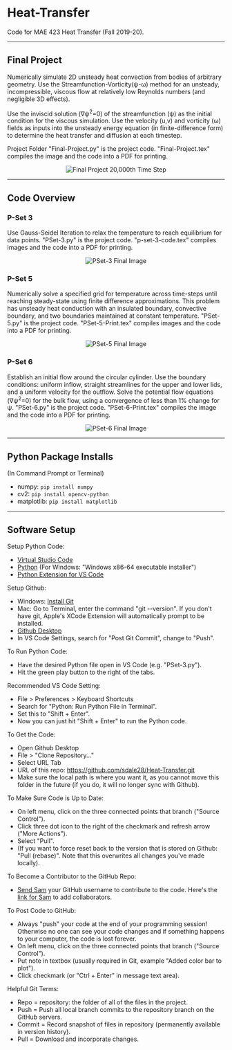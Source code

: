 # Heat-Transfer
Code for MAE 423 Heat Transfer (Fall 2019-20). 
***

## Final Project
Numerically simulate 2D unsteady heat convection from bodies of arbitrary geometry. Use the Streamfunction-Vorticity(ψ-ω) method for an unsteady, incompressible, viscous flow at relatively low Reynolds numbers (and negligible 3D effects).

Use the inviscid solution (∇ψ<sup>2</sup>=0) of the streamfunction (ψ) as the initial condition for the viscous simulation. Use the velocity (u,v) and vorticity (ω) fields as inputs into the unsteady energy equation (in finite-difference form) to determine the heat transfer and diffusion at each timestep. 

Project Folder
"Final-Project.p<i></i>y" is the project code. "Final-Project.tex" compiles the image and the code into a PDF for printing.

<p align="center">
<img alt="Final Project 20,000th Time Step" src="https://raw.githubusercontent.com/sdale28/Heat-Transfer/master/Final-Project-v2/images/Final-Project-20000.png">
</p>

---
## Code Overview
### P-Set 3
Use Gauss-Seidel Iteration to relax the temperature to reach equilibrium for data points. "PSet-3.p<i></i>y" is the project code. "p-set-3-code.tex" compiles images and the code into a PDF for printing.

<p align="center">
<img alt="PSet-3 Final Image" src="https://raw.githubusercontent.com/sdale28/Heat-Transfer/master/Problem-Set-3/images/pset-3-figure-3-final.png">
</p>

### P-Set 5
Numerically solve a specified grid for temperature across time-steps until reaching steady-state using finite difference approximations. This problem has unsteady heat conduction with an insulated boundary, convective boundary, and two boundaries maintained at constant temperature. 
"PSet-5.p<i></i>y" is the project code. "PSet-5-Print.tex" compiles images and the code into a PDF for printing.

<p align="center">
<img alt="PSet-5 Final Image" src="https://raw.githubusercontent.com/sdale28/Heat-Transfer/master/Problem-Set-5/images/Problem-Set-5-Figure-5.png">
</p>

### P-Set 6
Establish an initial flow around the circular cylinder. Use the boundary conditions: uniform inflow, straight streamlines for the upper and lower lids, and a uniform velocity for the outflow. Solve the potential flow equations (∇ψ<sup>2</sup>=0) for the bulk flow, using a convergence of less than 1% change for ψ.
"PSet-6.p<i></i>y" is the project code. "PSet-6-Print.tex" compiles the image and the code into a PDF for printing.

<p align="center">
<img alt="PSet-6 Final Image" src="https://raw.githubusercontent.com/sdale28/Heat-Transfer/master/Problem-Set-6/images/Problem-Set-6-Figure.png">
</p>


---
## Python Package Installs
(In Command Prompt or Terminal)

- numpy: ```pip install numpy```
- cv2: ```pip install opencv-python```
- matplotlib: ```pip install matplotlib```

---
## Software Setup
Setup Python Code: 
- [Virtual Studio Code][3]
- [Python][4] (For Windows: "Windows x86-64 executable installer")
- [Python Extension for VS Code][5]

Setup Github:
- Windows: [Install Git][1]
- Mac: Go to Terminal, enter the command "git --version". If you don't have git, Apple's XCode Extension will automatically prompt to be installed. 
- [Github Desktop][2]
- In VS Code Settings, search for "Post Git Commit", change to "Push".

To Run Python Code:
- Have the desired Python file open in VS Code (e.g. "PSet-3.py").
- Hit the green play button to the right of the tabs.

Recommended VS Code Setting:
- File > Preferences > Keyboard Shortcuts
- Search for "Python: Run Python File in Terminal".
- Set this to "Shift + Enter".
- Now you can just hit "Shift + Enter" to run the Python code.

To Get the Code:
- Open Github Desktop
- File > "Clone Repository..."
- Select URL Tab
- URL of this repo: https://github.com/sdale28/Heat-Transfer.git
- Make sure the local path is where you want it, as you cannot move this folder in the future (if you do, it will no longer sync with Github). 

To Make Sure Code is Up to Date:
- On left menu, click on the three connected points that branch ("Source Control"). 
- Click three dot icon to the right of the checkmark and refresh arrow ("More Actions").
- Select "Pull". 
- (If you want to force reset back to the version that is stored on Github: "Pull (rebase)". Note that this overwrites all changes you've made locally). 

To Become a Contributor to the GitHub Repo:
- [Send Sam][6] your GitHub username to contribute to the code. Here's the [link for Sam][7] to add collaborators.

To Post Code to GitHub: 
 - Always "push" your code at the end of your programming session! Otherwise no one can see your code changes and if something happens to your computer, the code is lost forever.
- On left menu, click on the three connected points that branch ("Source Control"). 
- Put note in textbox (usually required in Git, example "Added color bar to plot"). 
- Click checkmark (or "Ctrl + Enter" in message text area). 

Helpful Git Terms:
 - Repo = repository: the folder of all of the files in the project.
 - Push = Push all local branch commits to the repository branch on the GitHub servers.
 - Commit = Record snapshot of files in repository (permanently available in version history). 
 - Pull = Download and incorporate changes.

[1]:https://git-scm.com/download/win
[2]:https://desktop.github.com/
[3]:https://code.visualstudio.com/
[4]:https://www.python.org/downloads/
[5]:https://marketplace.visualstudio.com/items?itemName=ms-python.python
[6]:mailto:sdale@princeton.edu
[7]:https://github.com/sdale28/Heat-Transfer/settings/collaboration